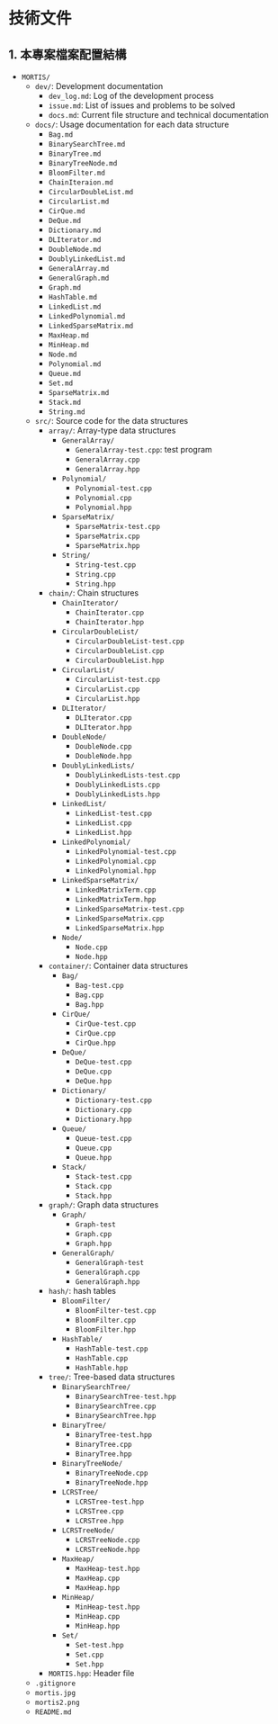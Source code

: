 # 技術文件

## 1. 本專案檔案配置結構

- `MORTIS/`
    - `dev/`: Development documentation
        - `dev_log.md`: Log of the development process
        - `issue.md`: List of issues and problems to be solved
        - `docs.md`: Current file structure and technical documentation
    - `docs/`: Usage documentation for each data structure
        - `Bag.md`
        - `BinarySearchTree.md`
        - `BinaryTree.md`
        - `BinaryTreeNode.md`
        - `BloomFilter.md`
        - `ChainIteraion.md`
        - `CircularDoubleList.md`
        - `CircularList.md`
        - `CirQue.md`
        - `DeQue.md`
        - `Dictionary.md`
        - `DLIterator.md`
        - `DoubleNode.md`
        - `DoublyLinkedList.md`
        - `GeneralArray.md`
        - `GeneralGraph.md`
        - `Graph.md`
        - `HashTable.md`
        - `LinkedList.md`
        - `LinkedPolynomial.md`
        - `LinkedSparseMatrix.md`
        - `MaxHeap.md`
        - `MinHeap.md`
        - `Node.md`
        - `Polynomial.md`
        - `Queue.md`
        - `Set.md`
        - `SparseMatrix.md`
        - `Stack.md`
        - `String.md`
    - `src/`: Source code for the data structures
        - `array/`: Array-type data structures
            - `GeneralArray/`
                - `GeneralArray-test.cpp`: test program 
                - `GeneralArray.cpp`
                - `GeneralArray.hpp`
            - `Polynomial/`
                - `Polynomial-test.cpp`
                - `Polynomial.cpp`
                - `Polynomial.hpp`
            - `SparseMatrix/`
                - `SparseMatrix-test.cpp`
                - `SparseMatrix.cpp`
                - `SparseMatrix.hpp`
            - `String/`
                - `String-test.cpp`
                - `String.cpp`
                - `String.hpp`
        - `chain/`: Chain structures
            - `ChainIterator/`
                - `ChainIterator.cpp`
                - `ChainIterator.hpp`
            - `CircularDoubleList/`
                - `CircularDoubleList-test.cpp`
                - `CircularDoubleList.cpp`
                - `CircularDoubleList.hpp`
            - `CircularList/`
                - `CircularList-test.cpp`
                - `CircularList.cpp`
                - `CircularList.hpp`
            - `DLIterator/`
                - `DLIterator.cpp`
                - `DLIterator.hpp`
            - `DoubleNode/`
                - `DoubleNode.cpp`
                - `DoubleNode.hpp`
            - `DoublyLinkedLists/`
                - `DoublyLinkedLists-test.cpp`
                - `DoublyLinkedLists.cpp`
                - `DoublyLinkedLists.hpp`
            - `LinkedList/`
                - `LinkedList-test.cpp`
                - `LinkedList.cpp`
                - `LinkedList.hpp`
            - `LinkedPolynomial/`
                - `LinkedPolynomial-test.cpp`
                - `LinkedPolynomial.cpp`
                - `LinkedPolynomial.hpp`
            - `LinkedSparseMatrix/`
                - `LinkedMatrixTerm.cpp`
                - `LinkedMatrixTerm.hpp`
                - `LinkedSparseMatrix-test.cpp`
                - `LinkedSparseMatrix.cpp`
                - `LinkedSparseMatrix.hpp`
            - `Node/`
                - `Node.cpp`
                - `Node.hpp`
        - `container/`: Container data structures
            - `Bag/`
                - `Bag-test.cpp`
                - `Bag.cpp`
                - `Bag.hpp`
            - `CirQue/`
                - `CirQue-test.cpp`
                - `CirQue.cpp`
                - `CirQue.hpp`
            - `DeQue/`
                - `DeQue-test.cpp`
                - `DeQue.cpp`
                - `DeQue.hpp`
            - `Dictionary/`
                - `Dictionary-test.cpp`
                - `Dictionary.cpp`
                - `Dictionary.hpp`
            - `Queue/`
                - `Queue-test.cpp`
                - `Queue.cpp`
                - `Queue.hpp`
            - `Stack/`
                - `Stack-test.cpp`
                - `Stack.cpp`
                - `Stack.hpp`
        - `graph/`: Graph data structures
            - `Graph/`
              - `Graph-test`
              - `Graph.cpp`
              - `Graph.hpp`
            - `GeneralGraph/`
              - `GeneralGraph-test`
              - `GeneralGraph.cpp`
              - `GeneralGraph.hpp`
        - `hash/`: hash tables
            - `BloomFilter/`
                - `BloomFilter-test.cpp`
                - `BloomFilter.cpp`
                - `BloomFilter.hpp`
            - `HashTable/`
                - `HashTable-test.cpp`
                - `HashTable.cpp`
                - `HashTable.hpp`
        - `tree/`: Tree-based data structures
            - `BinarySearchTree/`
                - `BinarySearchTree-test.hpp`
                - `BinarySearchTree.cpp`
                - `BinarySearchTree.hpp`
            - `BinaryTree/`
                - `BinaryTree-test.hpp`
                - `BinaryTree.cpp`
                - `BinaryTree.hpp`
            - `BinaryTreeNode/`
                - `BinaryTreeNode.cpp`
                - `BinaryTreeNode.hpp`
            - `LCRSTree/`
                - `LCRSTree-test.hpp`
                - `LCRSTree.cpp`
                - `LCRSTree.hpp`
            - `LCRSTreeNode/`
                - `LCRSTreeNode.cpp`
                - `LCRSTreeNode.hpp`
            - `MaxHeap/`
                - `MaxHeap-test.hpp`
                - `MaxHeap.cpp`
                - `MaxHeap.hpp`
            - `MinHeap/`
                - `MinHeap-test.hpp`
                - `MinHeap.cpp`
                - `MinHeap.hpp`
            - `Set/`
                - `Set-test.hpp`
                - `Set.cpp`
                - `Set.hpp`
        - `MORTIS.hpp`: Header file
    - `.gitignore`
    - `mortis.jpg`
    - `mortis2.png`
    - `README.md`